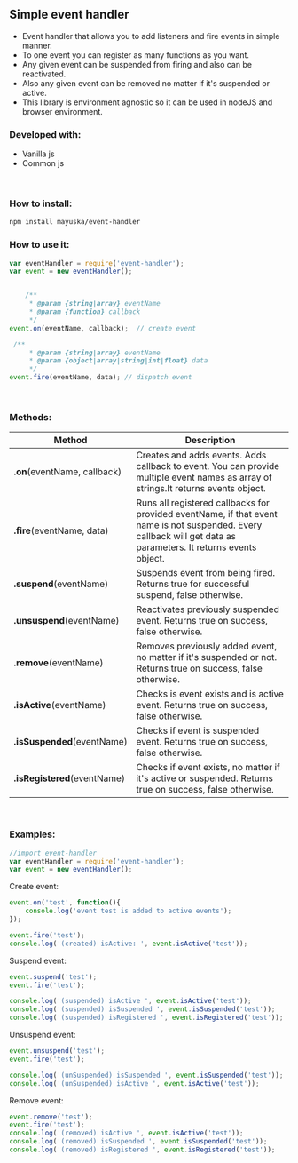 ## Simple event handler
- Event handler that allows you to add listeners and fire events in simple manner. 
- To one event you can register as many functions as you want.
- Any given event can be suspended from firing and also can be reactivated. 
- Also any given event can be removed no matter if it's suspended or active. 
- This library is environment agnostic so it can be used in nodeJS and browser environment.

### Developed with:
- Vanilla js
- Common js

<br/>

### How to install:
```bash
npm install mayuska/event-handler
```

### How to use it:
```javascript
var eventHandler = require('event-handler');
var event = new eventHandler();


    /**
     * @param {string|array} eventName
     * @param {function} callback
     */
event.on(eventName, callback);  // create event

 /**
     * @param {string|array} eventName
     * @param {object|array|string|int|float} data
     */
event.fire(eventName, data); // dispatch event
```

<br/>

### Methods:

Method | Description 
--- | ---  
**.on**(eventName, callback)    | Creates and adds events. Adds callback to event. You can provide multiple event names as array of strings.It returns events object.
**.fire**(eventName, data)		| Runs all registered callbacks for provided eventName, if that event name is not suspended. Every callback will get data as parameters. It returns events object.
**.suspend**(eventName)         | Suspends event from being fired. Returns true for successful suspend, false otherwise.
**.unsuspend**(eventName)       | Reactivates previously suspended event. Returns true on success, false otherwise.
**.remove**(eventName)          | Removes previously added event, no matter if it's suspended or not. Returns true on success, false otherwise.
**.isActive**(eventName)        | Checks is event exists and is active event. Returns true on success, false otherwise.
**.isSuspended**(eventName)     | Checks if event is suspended event. Returns true on success, false otherwise.
**.isRegistered**(eventName)    | Checks if event exists, no matter if it's active or suspended. Returns true on success, false otherwise.


 <br/>

### Examples:

```javascript
//import event-handler
var eventHandler = require('event-handler');
var event = new eventHandler();
```

Create event:
```javascript
event.on('test', function(){
    console.log('event test is added to active events');
});

event.fire('test');
console.log('(created) isActive: ', event.isActive('test'));
```

Suspend event:
```javascript
event.suspend('test');
event.fire('test');

console.log('(suspended) isActive ', event.isActive('test'));
console.log('(suspended) isSuspended ', event.isSuspended('test'));
console.log('(suspended) isRegistered ', event.isRegistered('test'));
```

Unsuspend event:
```javascript
event.unsuspend('test');
event.fire('test');

console.log('(unSuspended) isSuspended ', event.isSuspended('test'));
console.log('(unSuspended) isActive ', event.isActive('test'));
```

Remove event:
```javascript
event.remove('test');
event.fire('test');
console.log('(removed) isActive ', event.isActive('test'));
console.log('(removed) isSuspended ', event.isSuspended('test'));
console.log('(removed) isRegistered ', event.isRegistered('test'));
```



